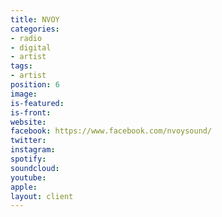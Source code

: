 ```yaml
---
title: NVOY
categories:
- radio
- digital
- artist
tags:
- artist
position: 6
image: 
is-featured: 
is-front: 
website: 
facebook: https://www.facebook.com/nvoysound/
twitter: 
instagram: 
spotify: 
soundcloud: 
youtube: 
apple: 
layout: client
---
```


